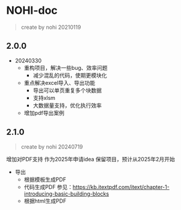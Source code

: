 # NOHI-doc
> create by nohi 20210119

## 2.0.0
* 20240330
  * 重构项目，解决一些bug、效率问题
    * 减少混乱的代码，使期更模块化
  * 重点解决excel导入、导出功能
    * 导出可以单页重复多个块数据
    * 支持xlsm
    * 大数据量支持，优化执行效率
  * 增加pdf导出案例


## 2.1.0
> create by nohi 20240719

增加对PDF支持
作为2025年申请idea 保留项目，预计从2025年2月开始

* 导出
  * 根据模板生成PDF
  * 代码生成PDF
    参见：https://kb.itextpdf.com/itext/chapter-1-introducing-basic-building-blocks
  * 根据html生成PDF
